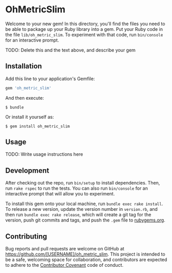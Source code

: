 # OhMetricSlim

Welcome to your new gem! In this directory, you'll find the files you need to be able to package up your Ruby library into a gem. Put your Ruby code in the file `lib/oh_metric_slim`. To experiment with that code, run `bin/console` for an interactive prompt.

TODO: Delete this and the text above, and describe your gem

## Installation

Add this line to your application's Gemfile:

```ruby
gem 'oh_metric_slim'
```

And then execute:

    $ bundle

Or install it yourself as:

    $ gem install oh_metric_slim

## Usage

TODO: Write usage instructions here

## Development

After checking out the repo, run `bin/setup` to install dependencies. Then, run `rake rspec` to run the tests. You can also run `bin/console` for an interactive prompt that will allow you to experiment.

To install this gem onto your local machine, run `bundle exec rake install`. To release a new version, update the version number in `version.rb`, and then run `bundle exec rake release`, which will create a git tag for the version, push git commits and tags, and push the `.gem` file to [rubygems.org](https://rubygems.org).

## Contributing

Bug reports and pull requests are welcome on GitHub at https://github.com/[USERNAME]/oh_metric_slim. This project is intended to be a safe, welcoming space for collaboration, and contributors are expected to adhere to the [Contributor Covenant](contributor-covenant.org) code of conduct.

